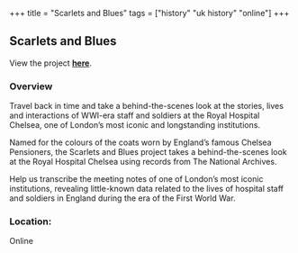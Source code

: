 +++
title = "Scarlets and Blues"
tags = ["history" "uk history" "online"]
+++

## Scarlets and Blues

View the project [**here**](https://www.zooniverse.org/projects/bogden/scarlets-and-blues).

### Overview

Travel back in time and take a behind-the-scenes look at the stories, lives and interactions of WWI-era staff and soldiers at the Royal Hospital Chelsea, one of London’s most iconic and longstanding institutions.

Named for the colours of the coats worn by England’s famous Chelsea Pensioners, the Scarlets and Blues project takes a behind-the-scenes look at the Royal Hospital Chelsea using records from The National Archives.

Help us transcribe the meeting notes of one of London’s most iconic institutions, revealing little-known data related to the lives of hospital staff and soldiers in England during the era of the First World War.

### Location:
Online
